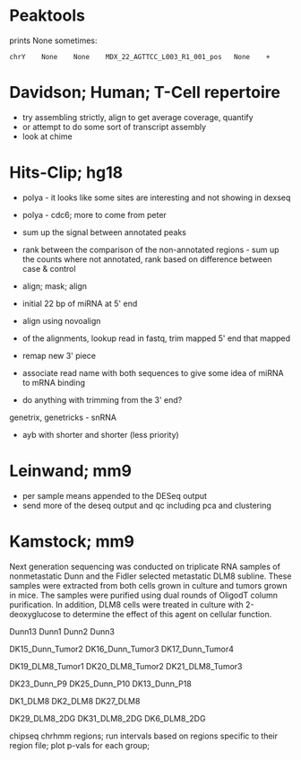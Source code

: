 Peaktools
==============================================================================

prints None sometimes:
    
    chrY	None	None	MDX_22_AGTTCC_L003_R1_001_pos	None	+

Davidson; Human; T-Cell repertoire
==============================================================================

* try assembling strictly, align to get average coverage, quantify
* or attempt to do some sort of transcript assembly
* look at chime


Hits-Clip; hg18
==============================================================================

* polya - it looks like some sites are interesting and not showing in dexseq
* polya - cdc6; more to come from peter
* sum up the signal between annotated peaks
* rank between the comparison of the non-annotated regions - sum up the counts where not annotated, rank based on difference between case & control

* align; mask; align
* initial 22 bp of miRNA at 5' end
* align using novoalign
* of the alignments, lookup read in fastq, trim mapped 5' end that mapped
* remap new 3' piece
* associate read name with both sequences to give some idea of miRNA to mRNA binding

* do anything with trimming from the 3' end?

genetrix, genetricks - snRNA

* ayb with shorter and shorter (less priority)


Leinwand; mm9
==============================================================================

* per sample means appended to the DESeq output
* send more of the deseq output and qc including pca and clustering


Kamstock; mm9
==============================================================================

Next generation sequencing was conducted on triplicate RNA samples of 
nonmetastatic Dunn and the Fidler selected metastatic DLM8 subline. These 
samples were extracted from both cells grown in culture and tumors grown in 
mice. The samples were purified using dual rounds of OligodT column 
purification. In addition, DLM8 cells were treated in culture with 
2-deoxyglucose to determine the effect of this agent on cellular function.

Dunn13
Dunn1
Dunn2
Dunn3

DK15_Dunn_Tumor2
DK16_Dunn_Tumor3
DK17_Dunn_Tumor4

DK19_DLM8_Tumor1
DK20_DLM8_Tumor2
DK21_DLM8_Tumor3

DK23_Dunn_P9
DK25_Dunn_P10
DK13_Dunn_P18

DK1_DLM8
DK2_DLM8
DK27_DLM8

DK29_DLM8_2DG
DK31_DLM8_2DG
DK6_DLM8_2DG


chipseq chrhmm regions; run intervals based on regions specific to their region file;
plot p-vals for each group; 
